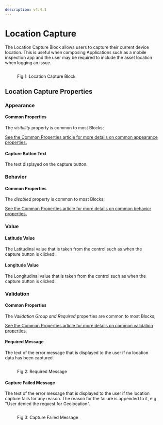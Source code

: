 ```yaml
---
description: v4.4.1
---
```


# Location Capture

The Location Capture Block allows users to capture their current device location. This is useful when composing Applications such as a mobile inspection app and the user may be required to include the asset location when logging an issue. &#x20;

<figure><img src="../../.gitbook/assets/Location-capture-main.png" alt=""><figcaption><p>Fig 1: Location Capture Block</p></figcaption></figure>

## Location Capture Properties

### Appearance

#### Common Properties

The _visibility_ property is common to most Blocks;

[See the Common Properties article for more details on common appearance properties.](../common-properties.md#appearance)

#### Capture Button Text

The text displayed on the capture button.

### Behavior

#### Common Properties

The _disabled_ property is common to most Blocks;

[See the Common Properties article for more details on common behavior properties.](../common-properties.md#behavior)

### Value

#### Latitude Value

The Latitudinal value that is taken from the control such as when the capture button is clicked.

#### Longitude Value

The Longitudinal value that is taken from the control such as when the capture button is clicked.

### Validation

#### Common Properties

The _Validation Group and Required_ properties are common to most Blocks;

[See the Common Properties article for more details on common validation properties](../common-properties.md#validation).

#### Required Message

The text of the error message that is displayed to the user if no location data has been captured.

<figure><img src="../../.gitbook/assets/location-capture-required.png" alt=""><figcaption><p>Fig 2: Required Message</p></figcaption></figure>

#### Capture Failed Message

The text of the error message that is displayed to the user if the location capture fails for any reason. The reason for the failure is appended to it, e.g. "User denied the request for Geolocation".

<figure><img src="../../.gitbook/assets/Location-capture-failed.png" alt=""><figcaption><p>Fig 3: Capture Failed Message</p></figcaption></figure>
